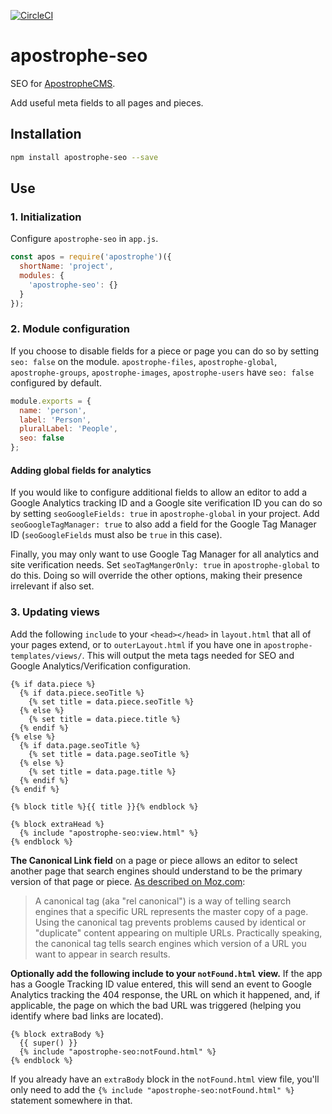 [![CircleCI](https://circleci.com/gh/apostrophecms/apostrophe-seo/tree/master.svg?style=svg)](https://circleci.com/gh/apostrophecms/apostrophe-seo/tree/master)

# apostrophe-seo

SEO for [ApostropheCMS](http://apostrophecms.org/).

Add useful meta fields to all pages and pieces.

## Installation

```bash
npm install apostrophe-seo --save
```

## Use

### 1. Initialization
Configure `apostrophe-seo` in `app.js`.

```js
const apos = require('apostrophe')({
  shortName: 'project',
  modules: {
    'apostrophe-seo': {}
  }
});
```

### 2. Module configuration
If you choose to disable fields for a piece or page you can do so by setting `seo: false` on the module. `apostrophe-files`, `apostrophe-global`, `apostrophe-groups`, `apostrophe-images`, `apostrophe-users` have `seo: false` configured by default.

```js
module.exports = {
  name: 'person',
  label: 'Person',
  pluralLabel: 'People',
  seo: false
};
```

#### Adding global fields for analytics

If you would like to configure additional fields to allow an editor to add a Google Analytics tracking ID and a Google site verification ID you can do so by setting `seoGoogleFields: true` in `apostrophe-global` in your project. Add `seoGoogleTagManager: true` to also add a field for the Google Tag Manager ID (`seoGoogleFields` must also be `true` in this case).

Finally, you may only want to use Google Tag Manager for all analytics and site verification needs. Set `seoTagMangerOnly: true` in `apostrophe-global` to do this. Doing so will override the other options, making their presence irrelevant if also set.

### 3. Updating views

Add the following `include`  to your `<head></head>` in `layout.html` that all of your pages extend, or to `outerLayout.html` if you have one in `apostrophe-templates/views/`. This will output the meta tags needed for SEO and Google Analytics/Verification configuration.

```nunjucks
{% if data.piece %}
  {% if data.piece.seoTitle %}
    {% set title = data.piece.seoTitle %}
  {% else %}
    {% set title = data.piece.title %}
  {% endif %}
{% else %}
  {% if data.page.seoTitle %}
    {% set title = data.page.seoTitle %}
  {% else %}
    {% set title = data.page.title %}
  {% endif %}
{% endif %}

{% block title %}{{ title }}{% endblock %}

{% block extraHead %}
  {% include "apostrophe-seo:view.html" %}
{% endblock %}
```

**The Canonical Link field** on a page or piece allows an editor to select another page that search engines should understand to be the primary version of that page or piece. [As described on Moz.com](https://moz.com/learn/seo/canonicalization):

> A canonical tag (aka "rel canonical") is a way of telling search engines that a specific URL represents the master copy of a page. Using the canonical tag prevents problems caused by identical or "duplicate" content appearing on multiple URLs. Practically speaking, the canonical tag tells search engines which version of a URL you want to appear in search results.

**Optionally add the following include to your `notFound.html` view.** If the app has a Google Tracking ID value entered, this will send an event to Google Analytics tracking the 404 response, the URL on which it happened, and, if applicable, the page on which the bad URL was triggered (helping you identify where bad links are located).

```nunjucks
{% block extraBody %}
  {{ super() }}
  {% include "apostrophe-seo:notFound.html" %}
{% endblock %}
```

If you already have an `extraBody` block in the `notFound.html` view file, you'll only need to add the `{% include "apostrophe-seo:notFound.html" %}` statement somewhere in that.
